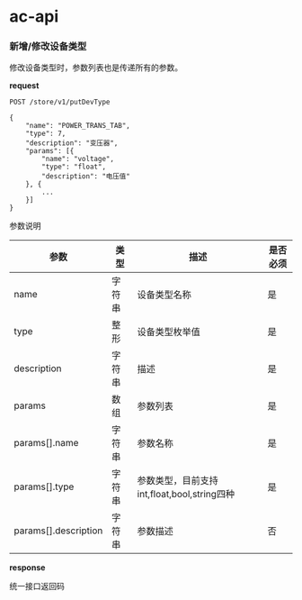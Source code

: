 # ac-api

### 新增/修改设备类型
修改设备类型时，参数列表也是传递所有的参数。

**request**
```
POST /store/v1/putDevType

{
	"name": "POWER_TRANS_TAB",
	"type": 7,
	"description": "变压器",
	"params": [{
		"name": "voltage",
		"type": "float",
		"description": "电压值"
	}, {
		...
	}]
}
```

参数说明

| 参数 | 类型 | 描述 | 是否必须 |
| -- | -- | -- | -- |
|name|字符串|设备类型名称|是|
|type|整形|设备类型枚举值|是|
|description|字符串|描述|是|
|params|数组|参数列表|是|
|params[].name|字符串|参数名称|是|
|params[].type|字符串|参数类型，目前支持int,float,bool,string四种|是|
|params[].description|字符串|参数描述|否|

**response**

统一接口返回码
